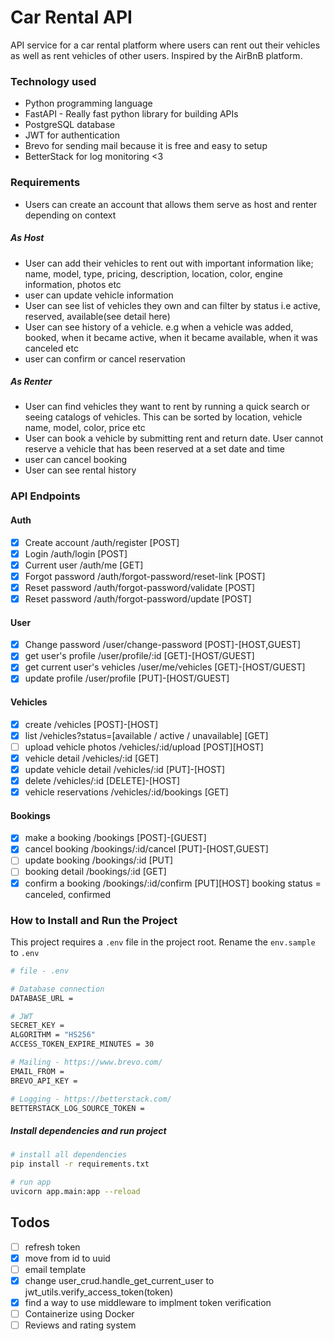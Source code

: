 # Car Rental API

API service for a car rental platform where users can rent out their vehicles as well as rent vehicles of other users. Inspired by the AirBnB platform.

### Technology used

- Python programming language
- FastAPI - Really fast python library for building APIs
- PostgreSQL database
- JWT for authentication
- Brevo for sending mail because it is free and easy to setup
- BetterStack for log monitoring <3

### Requirements

- Users can create an account that allows them serve as host and renter depending on context

##### As Host

- User can add their vehicles to rent out with important information like; name, model, type, pricing, description, location, color, engine information, photos etc
- user can update vehicle information
- User can see list of vehicles they own and can filter by status i.e active, reserved, available(see detail here)
- User can see history of a vehicle. e.g when a vehicle was added, booked, when it became active, when it became available, when it was canceled etc
- user can confirm or cancel reservation

##### As Renter

- User can find vehicles they want to rent by running a quick search or seeing catalogs of vehicles. This can be sorted by location, vehicle name, model, color, price etc
- User can book a vehicle by submitting rent and return date. User cannot reserve a vehicle that has been reserved at a set date and time
- user can cancel booking
- User can see rental history

### API Endpoints

#### Auth

- [x] Create account /auth/register [POST]
- [x] Login /auth/login [POST]
- [x] Current user /auth/me [GET]
- [x] Forgot password /auth/forgot-password/reset-link [POST]
- [x] Reset password /auth/forgot-password/validate [POST]
- [x] Reset password /auth/forgot-password/update [POST]

#### User

- [x] Change password /user/change-password [POST]-[HOST,GUEST]
- [x] get user's profile /user/profile/:id [GET]-[HOST/GUEST]
- [x] get current user's vehicles /user/me/vehicles [GET]-[HOST/GUEST]
- [x] update profile /user/profile [PUT]-[HOST/GUEST]

#### Vehicles

- [x] create /vehicles [POST]-[HOST]
- [x] list /vehicles?status=[available / active / unavailable] [GET]
- [ ] upload vehicle photos /vehicles/:id/upload [POST][HOST]
- [x] vehicle detail /vehicles/:id [GET]
- [x] update vehicle detail /vehicles/:id [PUT]-[HOST]
- [x] delete /vehicles/:id [DELETE]-[HOST]
- [x] vehicle reservations /vehicles/:id/bookings [GET]

#### Bookings

- [x] make a booking /bookings [POST]-[GUEST]
- [x] cancel booking /bookings/:id/cancel [PUT]-[HOST,GUEST]
- [ ] update booking /bookings/:id [PUT]
- [ ] booking detail /bookings/:id [GET]
- [x] confirm a booking /bookings/:id/confirm [PUT][HOST]
      booking status = canceled, confirmed

### How to Install and Run the Project

This project requires a `.env` file in the project root. Rename the `env.sample` to `.env`

```sh
# file - .env

# Database connection
DATABASE_URL =

# JWT
SECRET_KEY =
ALGORITHM = "HS256"
ACCESS_TOKEN_EXPIRE_MINUTES = 30

# Mailing - https://www.brevo.com/
EMAIL_FROM =
BREVO_API_KEY =

# Logging - https://betterstack.com/
BETTERSTACK_LOG_SOURCE_TOKEN =
```

##### Install dependencies and run project

```sh
# install all dependencies
pip install -r requirements.txt

# run app
uvicorn app.main:app --reload
```

## Todos

- [ ] refresh token
- [x] move from id to uuid
- [ ] email template
- [x] change user_crud.handle_get_current_user to jwt_utils.verify_access_token(token)
- [x] find a way to use middleware to implment token verification
- [ ] Containerize using Docker
- [ ] Reviews and rating system
